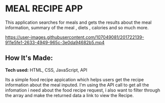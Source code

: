 
# MEAL RECIPE APP
This application searches for meals and gets the results about the meal information, summary of the meal , diets , calories and so much more.

<!-- **Link to project:** http://recruiters-love-seeing-live-demos.com/ -->



https://user-images.githubusercontent.com/107049081/201722139-911e5fe1-2633-4949-965c-3e0da94682b5.mp4



## How It's Made:

**Tech used:** HTML, CSS, JavaScript, API

Its a simple food recipe appication which helps users get the recipe information about the meal inputed.
I'm using the API call to get all the infomation i need about the food recipe request, i also want to filter through the array and make the returned data a link to view the Recipe.






